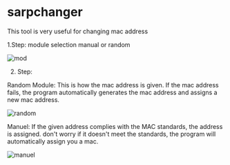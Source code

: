 # sarpchanger
This tool is very useful for changing mac address

1.Step:  module selection manual or random

![mod](https://github.com/4sarp/sarpchanger/assets/120489521/f136b4b5-71e9-4511-9f09-70a5f363b45a)



2. Step:

Random Module: This is how the mac address is given. If the mac address fails, the program automatically generates the mac address and assigns a new mac address.

![random](https://github.com/4sarp/sarpchanger/assets/120489521/aed1fe89-18be-49a8-b328-7c3cd9d84ab8)


Manuel: If the given address complies with the MAC standards, the address is assigned. don't worry if it doesn't meet the standards, the program will automatically assign you a mac.

![manuel](https://github.com/4sarp/sarpchanger/assets/120489521/eefe2414-01ca-4414-987d-677ff2231ba1)

